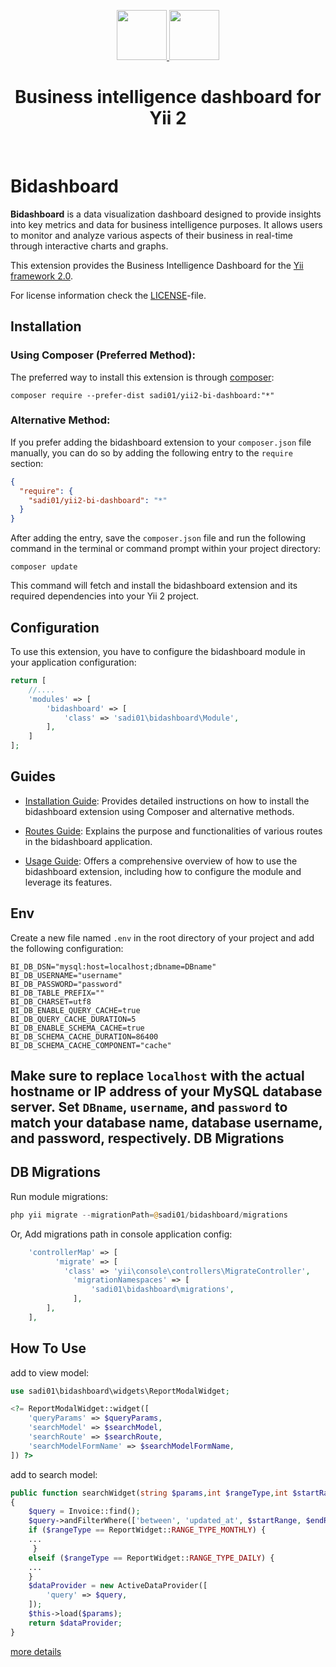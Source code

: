 <p align="center">
    <a href="https://en.wikipedia.org/wiki/Business_intelligence" target="_blank" rel="external">
        <img src="https://raw.githubusercontent.com/Sadi01/yii2-bi-dashboard/master/src/img/yii.png" height="80px">
    </a>
    <a href="https://en.wikipedia.org/wiki/Business_intelligence" target="_blank" rel="external">
        <img src="https://raw.githubusercontent.com/Sadi01/yii2-bi-dashboard/master/src/img/BI.png" height="80px">
    </a>
    <h1 align="center">Business intelligence dashboard for Yii 2</h1>
    <br>
</p>

# Bidashboard

**Bidashboard** is a data visualization dashboard designed to provide insights into key metrics and data for business
intelligence purposes. It allows users to monitor and analyze various aspects of their business in real-time through
interactive charts and graphs.

This extension provides the Business Intelligence Dashboard for the [Yii framework 2.0](http://www.yiiframework.com).

For license information check the [LICENSE](LICENSE.md)-file.

Installation
------------

### Using Composer (Preferred Method):

The preferred way to install this extension is through [composer](http://getcomposer.org/download/):

```
composer require --prefer-dist sadi01/yii2-bi-dashboard:"*"
```

### Alternative Method:

If you prefer adding the bidashboard extension to your `composer.json` file manually, you can do so by adding the
following entry to the `require` section:

```json
{
  "require": {
    "sadi01/yii2-bi-dashboard": "*"
  }
}
```

After adding the entry, save the `composer.json` file and run the following command in the terminal or command prompt
within your project directory:

```
composer update
```

This command will fetch and install the bidashboard extension and its required dependencies into your Yii 2 project.

Configuration
-------------

To use this extension, you have to configure the bidashboard module in your application configuration:

```php
return [
    //....
    'modules' => [
        'bidashboard' => [
            'class' => 'sadi01\bidashboard\Module',
        ],
    ]
];
```

Guides
-------------
- [Installation Guide](./src/guide/installation.md): Provides detailed instructions on how to install the bidashboard extension using Composer and alternative methods.

- [Routes Guide](./src/guide/routes.md): Explains the purpose and functionalities of various routes in the bidashboard application.

- [Usage Guide](./src/guide/usage.md): Offers a comprehensive overview of how to use the bidashboard extension, including how to configure the module and leverage its features.




Env
-------------
Create a new file named `.env` in the root directory of your project and add the following configuration:

```
BI_DB_DSN="mysql:host=localhost;dbname=DBname"
BI_DB_USERNAME="username"
BI_DB_PASSWORD="password"
BI_DB_TABLE_PREFIX=""
BI_DB_CHARSET=utf8
BI_DB_ENABLE_QUERY_CACHE=true
BI_DB_QUERY_CACHE_DURATION=5
BI_DB_ENABLE_SCHEMA_CACHE=true
BI_DB_SCHEMA_CACHE_DURATION=86400
BI_DB_SCHEMA_CACHE_COMPONENT="cache"
```

Make sure to replace `localhost` with the actual hostname or IP address of your MySQL database server.
Set `DBname`, `username`, and `password` to match your database name, database username, and password, respectively.
DB Migrations
-------------
DB Migrations
-------------

Run module migrations:

```php
php yii migrate --migrationPath=@sadi01/bidashboard/migrations
```

Or, Add migrations path in console application config:

```php
    'controllerMap' => [
          'migrate' => [
            'class' => 'yii\console\controllers\MigrateController',
              'migrationNamespaces' => [
                  'sadi01\bidashboard\migrations',
              ],
        ],
    ],
```

How To Use
-------------
add to view model:

```php
use sadi01\bidashboard\widgets\ReportModalWidget;

<?= ReportModalWidget::widget([
    'queryParams' => $queryParams,
    'searchModel' => $searchModel,
    'searchRoute' => $searchRoute,
    'searchModelFormName' => $searchModelFormName,
]) ?>
```

add to search model:

```php
public function searchWidget(string $params,int $rangeType,int $startRange,int $endRange)
{
    $query = Invoice::find();
    $query->andFilterWhere(['between', 'updated_at', $startRange, $endRange]);
    if ($rangeType == ReportWidget::RANGE_TYPE_MONTHLY) {
    ...
     }
    elseif ($rangeType == ReportWidget::RANGE_TYPE_DAILY) {
    ...    
    }
    $dataProvider = new ActiveDataProvider([
        'query' => $query,
    ]);
    $this->load($params);
    return $dataProvider;
}
```
[more details](https://github.com/Sadi01/yii2-bi-dashboard/guide/usage)